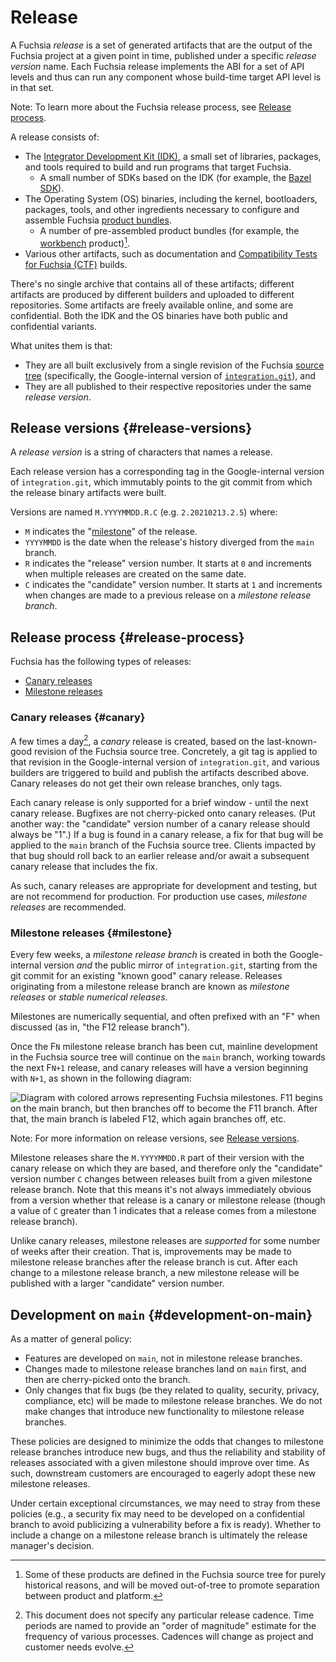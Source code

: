 # Release

A Fuchsia _release_ is a set of generated artifacts that are the output of the
Fuchsia project at a given point in time, published under a specific _release
version_ name. Each Fuchsia release implements the ABI for a set of API levels
and thus can run any component whose build-time target API level is in that set.

Note: To learn more about the Fuchsia release process, see
[Release process](#release-process).

A release consists of:

- The [Integrator Development Kit (IDK)][idk], a small set of libraries,
  packages, and tools required to build and run programs that target Fuchsia.
  - A small number of SDKs based on the IDK (for example, the [Bazel
    SDK][bazel-sdk]).
- The Operating System (OS) binaries, including the kernel, bootloaders,
  packages, tools, and other ingredients necessary to configure and assemble
  Fuchsia [product bundles][product-bundle].
  - A number of pre-assembled product bundles (for example, the [workbench]
    product)[^historical].
- Various other artifacts, such as documentation and [Compatibility Tests for
  Fuchsia (CTF)][ctf] builds.

There's no single archive that contains all of these artifacts; different
artifacts are produced by different builders and uploaded to different
repositories. Some artifacts are freely available online, and some are
confidential. Both the IDK and the OS binaries have both public and
confidential variants.

What unites them is that:

- They are all built exclusively from a single revision of the Fuchsia [source
  tree][source-tree] (specifically, the Google-internal version of
  [`integration.git`][integration.git]), and
- They are all published to their respective repositories under the same
  _release version_.

[^historical]: Some of these products are defined in the Fuchsia source tree
    for purely historical reasons, and will be moved out-of-tree to promote
    separation between product and platform.

## Release versions {#release-versions}

A _release version_ is a string of characters that names a release.

Each release version has a corresponding tag in the Google-internal version of
`integration.git`, which immutably points to the git commit from which the
release binary artifacts were built.

Versions are named `M.YYYYMMDD.R.C` (e.g. `2.20210213.2.5`) where:

*   `M` indicates the "[milestone](#milestone)" of the release.
*   `YYYYMMDD` is the date when the release's history diverged from the `main`
    branch.
*   `R` indicates the "release" version number. It starts at `0` and increments
    when multiple releases are created on the same date.
*   `C` indicates the "candidate" version number. It starts at `1` and increments
    when changes are made to a previous release on a _milestone release
    branch_.

## Release process {#release-process}

Fuchsia has the following types of releases:

* [Canary releases](#canary)
* [Milestone releases](#milestone)

### Canary releases {#canary}

A few times a day[^time-periods], a _canary_ release is created, based on the
last-known-good revision of the Fuchsia source tree. Concretely, a git tag is
applied to that revision in the Google-internal version of `integration.git`,
and various builders are triggered to build and publish the artifacts described
above. Canary releases do not get their own release branches, only tags.

Each canary release is only supported for a brief window - until the next
canary release. Bugfixes are not cherry-picked onto canary releases. (Put
another way: the "candidate" version number of a canary release should always
be "1".) If a bug is found in a canary release, a fix for that bug will be
applied to the `main` branch of the Fuchsia source tree. Clients impacted by
that bug should roll back to an earlier release and/or await a subsequent
canary release that includes the fix.

As such, canary releases are appropriate for development and testing, but are
not recommend for production. For production use cases, _milestone
releases_ are recommended.

[^time-periods]: This document does not specify any particular release cadence.
    Time periods are named to provide an "order of magnitude" estimate for the
    frequency of various processes. Cadences will change as project and
    customer needs evolve.

### Milestone releases {#milestone}

Every few weeks, a _milestone release branch_ is created in both the
Google-internal version _and_ the public mirror of `integration.git`, starting
from the git commit for an existing "known good" canary release. Releases
originating from a milestone release branch are known as _milestone releases_
or _stable numerical releases_.

Milestones are numerically sequential, and often prefixed with an "F" when
discussed (as in, "the F12 release branch").

Once the F`N` milestone release branch has been cut, mainline development in
the Fuchsia source tree will continue on the `main` branch, working towards the
next F`N+1` release, and canary releases will have a version beginning with
`N+1`, as shown in the following diagram:

![Diagram with colored arrows representing Fuchsia milestones. F11 begins on
the main branch, but then branches off to become the F11 branch. After that,
the main branch is labeled F12, which again branches off,
etc.](images/milestones.png)

Note: For more information on release versions, see
[Release versions][release-versions].

Milestone releases share the `M.YYYYMMDD.R` part of their version with the
canary release on which they are based, and therefore only the "candidate"
version number `C` changes between releases built from a given milestone
release branch. Note that this means it's not always immediately obvious from a
version whether that release is a canary or milestone release (though a value
of `C` greater than 1 indicates that a release comes from a milestone release
branch).

Unlike canary releases, milestone releases are _supported_ for some number of
weeks after their creation. That is, improvements may be made to milestone
release branches after the release branch is cut. After each change to a
milestone release branch, a new milestone release will be published with a
larger "candidate" version number.

## Development on `main` {#development-on-main}

As a matter of general policy:

* Features are developed on `main`, not in milestone release branches.
* Changes made to milestone release branches land on `main` first, and then are
  cherry-picked onto the branch.
* Only changes that fix bugs (be they related to quality, security, privacy,
  compliance, etc) will be made to milestone release branches. We do not make
  changes that introduce new functionality to milestone release branches.

These policies are designed to minimize the odds that changes to milestone
release branches introduce new bugs, and thus the reliability and stability of
releases associated with a given milestone should improve over time. As such,
downstream customers are encouraged to eagerly adopt these new milestone
releases.

Under certain exceptional circumstances, we may need to stray from these
policies (e.g., a security fix may need to be developed on a confidential
branch to avoid publicizing a vulnerability before a fix is ready). Whether to
include a change on a milestone release branch is ultimately the release
manager's decision.

[integration.git]: https://fuchsia.googlesource.com/integration/
[source-tree]: /docs/get-started/learn/build/source-tree.md
[ctf]: /docs/development/testing/ctf/overview.md
[workbench]: /docs/contribute/governance/rfcs/0220_the_future_of_in_tree_products.md
[product-bundle]: /docs/glossary#product-bundle
[idk]: /docs/development/idk/README.md
[bazel-sdk]: /docs/development/sdk/index.md
[RFC-0227]: /docs/contribute/governance/rfcs/0227_fuchsia_release_process.md
[release-versions]: #release-versions
